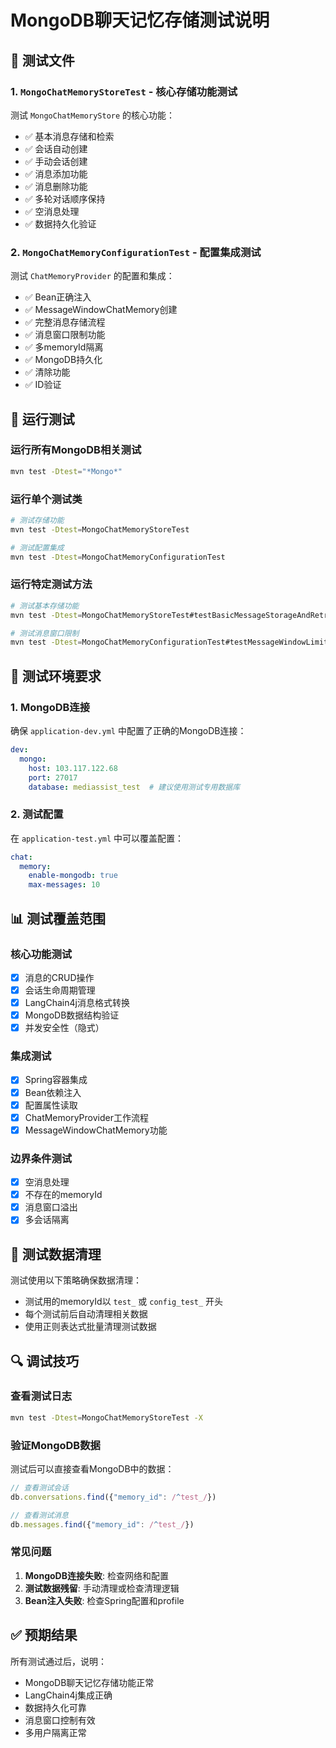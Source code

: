# MongoDB聊天记忆存储测试说明

## 🧪 测试文件

### 1. `MongoChatMemoryStoreTest` - 核心存储功能测试
测试 `MongoChatMemoryStore` 的核心功能：
- ✅ 基本消息存储和检索
- ✅ 会话自动创建
- ✅ 手动会话创建
- ✅ 消息添加功能
- ✅ 消息删除功能
- ✅ 多轮对话顺序保持
- ✅ 空消息处理
- ✅ 数据持久化验证

### 2. `MongoChatMemoryConfigurationTest` - 配置集成测试
测试 `ChatMemoryProvider` 的配置和集成：
- ✅ Bean正确注入
- ✅ MessageWindowChatMemory创建
- ✅ 完整消息存储流程
- ✅ 消息窗口限制功能
- ✅ 多memoryId隔离
- ✅ MongoDB持久化
- ✅ 清除功能
- ✅ ID验证

## 🚀 运行测试

### 运行所有MongoDB相关测试
```bash
mvn test -Dtest="*Mongo*"
```

### 运行单个测试类
```bash
# 测试存储功能
mvn test -Dtest=MongoChatMemoryStoreTest

# 测试配置集成
mvn test -Dtest=MongoChatMemoryConfigurationTest
```

### 运行特定测试方法
```bash
# 测试基本存储功能
mvn test -Dtest=MongoChatMemoryStoreTest#testBasicMessageStorageAndRetrieval

# 测试消息窗口限制
mvn test -Dtest=MongoChatMemoryConfigurationTest#testMessageWindowLimit
```

## 🔧 测试环境要求

### 1. MongoDB连接
确保 `application-dev.yml` 中配置了正确的MongoDB连接：
```yaml
dev:
  mongo:
    host: 103.117.122.68
    port: 27017
    database: mediassist_test  # 建议使用测试专用数据库
```

### 2. 测试配置
在 `application-test.yml` 中可以覆盖配置：
```yaml
chat:
  memory:
    enable-mongodb: true
    max-messages: 10
```

## 📊 测试覆盖范围

### 核心功能测试
- [x] 消息的CRUD操作
- [x] 会话生命周期管理
- [x] LangChain4j消息格式转换
- [x] MongoDB数据结构验证
- [x] 并发安全性（隐式）

### 集成测试
- [x] Spring容器集成
- [x] Bean依赖注入
- [x] 配置属性读取
- [x] ChatMemoryProvider工作流程
- [x] MessageWindowChatMemory功能

### 边界条件测试
- [x] 空消息处理
- [x] 不存在的memoryId
- [x] 消息窗口溢出
- [x] 多会话隔离

## 🎯 测试数据清理

测试使用以下策略确保数据清理：
- 测试用的memoryId以 `test_` 或 `config_test_` 开头
- 每个测试前后自动清理相关数据
- 使用正则表达式批量清理测试数据

## 🔍 调试技巧

### 查看测试日志
```bash
mvn test -Dtest=MongoChatMemoryStoreTest -X
```

### 验证MongoDB数据
测试后可以直接查看MongoDB中的数据：
```javascript
// 查看测试会话
db.conversations.find({"memory_id": /^test_/})

// 查看测试消息
db.messages.find({"memory_id": /^test_/})
```

### 常见问题
1. **MongoDB连接失败**: 检查网络和配置
2. **测试数据残留**: 手动清理或检查清理逻辑
3. **Bean注入失败**: 检查Spring配置和profile

## ✅ 预期结果

所有测试通过后，说明：
- MongoDB聊天记忆存储功能正常
- LangChain4j集成正确
- 数据持久化可靠
- 消息窗口控制有效
- 多用户隔离正常
